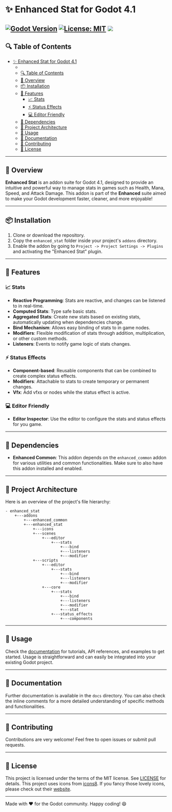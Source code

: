 # ✨ Enhanced Stat for Godot 4.1

[![Godot Version](https://img.shields.io/badge/Godot-4.1-brightgreen.svg)](https://godotengine.org)
[![License: MIT](https://img.shields.io/badge/License-MIT-blue.svg)](https://opensource.org/licenses/MIT)
[![](https://img.shields.io/badge/Docs-%239dbd4b?style=for-the-badge&logo=https%3A%2F%2Ffonts.googleapis.com%2Fcss2%3Ffamily%3DMaterial%2BSymbols%2BOutlined%3Aopsz%2Cwght%2CFILL%2CGRAD%4048%2C400%2C1%2C0&logoColor=white)](https://zennyth.github.io/EnhancedStat/#/)
---

## 🔍 Table of Contents

- [✨ Enhanced Stat for Godot 4.1](#-enhanced-stat-for-godot-41)
  - [](#)
  - [🔍 Table of Contents](#-table-of-contents)
  - [📖 Overview](#-overview)
  - [📦 Installation](#-installation)
  - [🚀 Features](#-features)
    - [📈 Stats](#-stats)
    - [⚡ Status Effects](#-status-effects)
    - [💻 Editor Friendly](#-editor-friendly)
  - [🔗 Dependencies](#-dependencies)
  - [📁 Project Architecture](#-project-architecture)
  - [📗 Usage](#-usage)
  - [📝 Documentation](#-documentation)
  - [🍻 Contributing](#-contributing)
  - [📄 License](#-license)

---

## 📖 Overview

**Enhanced Stat** is an addon suite for Godot 4.1, designed to provide an intuitive and powerful way to manage stats in games such as Health, Mana, Speed, and Attack Damage. This addon is part of the **Enhanced** suite aimed to make your Godot development faster, cleaner, and more enjoyable!

---

## 📦 Installation

1. Clone or download the repository.
2. Copy the `enhanced_stat` folder inside your project's `addons` directory.
3. Enable the addon by going to `Project -> Project Settings -> Plugins` and activating the "Enhanced Stat" plugin.

---

## 🚀 Features

### 📈 Stats

- **Reactive Programming**: Stats are reactive, and changes can be listened to in real-time.
- **Computed Stats**: Type safe basic stats.
- **Aggregated Stats**: Create new stats based on existing stats, automatically updating when dependencies change.
- **Bind Mechanism**: Allows easy binding of stats to in game nodes.
- **Modifiers**: Flexible modification of stats through addition, multiplication, or other custom methods.
- **Listeners**: Events to notify game logic of stats changes.

### ⚡ Status Effects

- **Component-based**: Reusable components that can be combined to create complex status effects.
- **Modifiers**: Attachable to stats to create temporary or permanent changes.
- **Vfx**: Add vfxs or nodes while the status effect is active.

### 💻 Editor Friendly

- **Editor Inspector**: Use the editor to configure the stats and status effects for you game. 

---

## 🔗 Dependencies

- **Enhanced Common**: This addon depends on the `enhanced_common` addon for various utilities and common functionalities. Make sure to also have this addon installed and enabled.

---

## 📁 Project Architecture

Here is an overview of the project's file hierarchy:

```
- enhanced_stat
    +---addons
        +---enhanced_common
        +---enhanced_stat
            +---icons
            +---scenes
                +---editor
                    +---stats
                        +---bind
                        +---listeners
                        +---modifier
            +---scripts
                +---editor
                    +---stats
                        +---bind
                        +---listeners
                        +---modifier
                +---core
                    +---stats
                        +---bind
                        +---listeners
                        +---modifier
                        +---stat
                    +---status_effects
                        +---components
```

---

## 📗 Usage

Check the [documentation](#documentation) for tutorials, API references, and examples to get started. Usage is straightforward and can easily be integrated into your existing Godot project.

---

## 📝 Documentation

Further documentation is available in the `docs` directory. You can also check the inline comments for a more detailed understanding of specific methods and functionalities.

---

## 🍻 Contributing

Contributions are very welcome! Feel free to open issues or submit pull requests.

---

## 📄 License

This project is licensed under the terms of the MIT license. See [LICENSE](LICENSE) for details.
This project uses icons from [icons8](https://icons8.com/license). If you fancy those lovely icons, please check out their [website](https://icons8.com/icon/set/logos/material).

---

Made with ❤️ for the Godot community. Happy coding! :smile:

